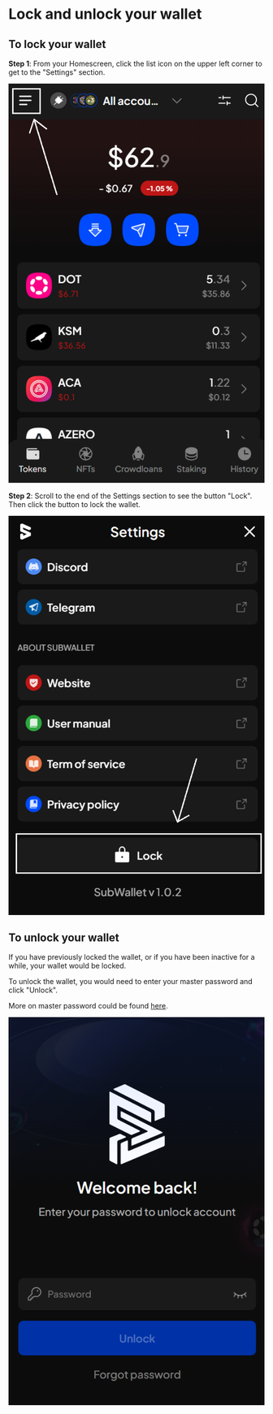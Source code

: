 # Lock and unlock your wallet

## To lock your wallet

**Step 1**: From your Homescreen, click the list icon on the upper left corner to get to the "Settings" section.

![](<../.gitbook/assets/image (28) (1).png>)



**Step 2**: Scroll to the end of the Settings section to see the button "Lock". Then click the button to lock the wallet.

![](<../.gitbook/assets/image (11) (1).png>)



## To unlock your wallet

If you have previously locked the wallet, or if you have been inactive for a while, your wallet would be locked.&#x20;

To unlock the wallet, you would need to enter your master password and click "Unlock".&#x20;

More on master password could be found [here](broken-reference).

![](<../.gitbook/assets/image (1) (1) (2) (2).png>)

